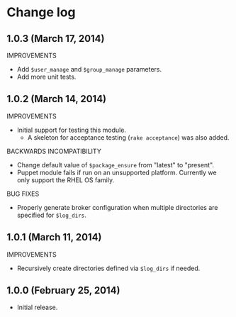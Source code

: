 # Change log

## 1.0.3 (March 17, 2014)

IMPROVEMENTS

* Add `$user_manage` and `$group_manage` parameters.
* Add more unit tests.


## 1.0.2 (March 14, 2014)

IMPROVEMENTS

* Initial support for testing this module.
    * A skeleton for acceptance testing (`rake acceptance`) was also added.

BACKWARDS INCOMPATIBILITY

* Change default value of `$package_ensure` from "latest" to "present".
* Puppet module fails if run on an unsupported platform.  Currently we only support the RHEL OS family.

BUG FIXES

* Properly generate broker configuration when multiple directories are specified for `$log_dirs`.


## 1.0.1 (March 11, 2014)

IMPROVEMENTS

* Recursively create directories defined via `$log_dirs` if needed.


## 1.0.0 (February 25, 2014)

* Initial release.

